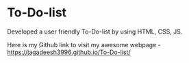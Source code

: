 # To-Do-list
Developed a user friendly To-Do-list by using HTML, CSS, JS.

Here is my Github link to visit my awesome webpage - https://jagadeesh3996.github.io/To-Do-list/
